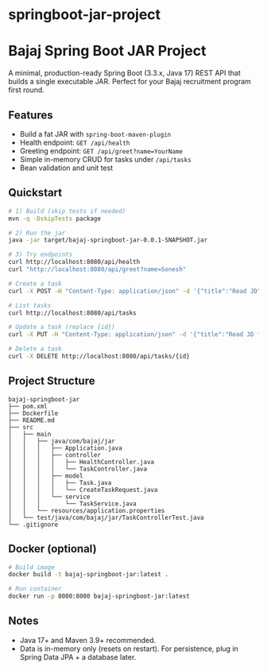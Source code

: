 # springboot-jar-project
# Bajaj Spring Boot JAR Project

A minimal, production-ready Spring Boot (3.3.x, Java 17) REST API that builds a single executable JAR. Perfect for your Bajaj recruitment program first round.

## Features
- Build a fat JAR with `spring-boot-maven-plugin`
- Health endpoint: `GET /api/health`
- Greeting endpoint: `GET /api/greet?name=YourName`
- Simple in-memory CRUD for tasks under `/api/tasks`
- Bean validation and unit test

## Quickstart
```bash
# 1) Build (skip tests if needed)
mvn -q -DskipTests package

# 2) Run the jar
java -jar target/bajaj-springboot-jar-0.0.1-SNAPSHOT.jar

# 3) Try endpoints
curl http://localhost:8080/api/health
curl "http://localhost:8080/api/greet?name=Sonesh"

# Create a task
curl -X POST -H "Content-Type: application/json" -d '{"title":"Read JD"}' http://localhost:8080/api/tasks

# List tasks
curl http://localhost:8080/api/tasks

# Update a task (replace {id})
curl -X PUT -H "Content-Type: application/json" -d '{"title":"Read JD fully","completed":true}' http://localhost:8080/api/tasks/{id}

# Delete a task
curl -X DELETE http://localhost:8080/api/tasks/{id}
```

## Project Structure
```
bajaj-springboot-jar
├── pom.xml
├── Dockerfile
├── README.md
├── src
│   ├── main
│   │   ├── java/com/bajaj/jar
│   │   │   ├── Application.java
│   │   │   ├── controller
│   │   │   │   ├── HealthController.java
│   │   │   │   └── TaskController.java
│   │   │   ├── model
│   │   │   │   ├── Task.java
│   │   │   │   └── CreateTaskRequest.java
│   │   │   └── service
│   │   │       └── TaskService.java
│   │   └── resources/application.properties
│   └── test/java/com/bajaj/jar/TaskControllerTest.java
└── .gitignore
```

## Docker (optional)
```bash
# Build image
docker build -t bajaj-springboot-jar:latest .

# Run container
docker run -p 8080:8080 bajaj-springboot-jar:latest
```

## Notes
- Java 17+ and Maven 3.9+ recommended.
- Data is in-memory only (resets on restart). For persistence, plug in Spring Data JPA + a database later.
